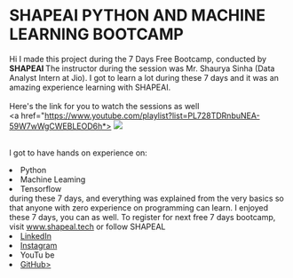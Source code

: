 # SHAPEAI PYTHON AND MACHINE LEARNING BOOTCAMP
Hi I made this project during the 7 Days Free Bootcamp, conducted by <b> SHAPEAI
</b>
The instructor during the session was Mr. Shaurya Sinha (Data Analyst Intern at Jio). I got to
learn a lot during these 7 days and it was an amazing experience learning with SHAPEAI.
<br><br>Here's the link for you to watch the sessions as well<br>
<a
href="https://www.youtube.com/playlist?list=PL728TDRnbuNEA-59W7wWgCWEBLEOD6h*> <img src="https://github.com/ShapeAl/PYTHON-AND-DATA-ANALYTICS/blob/main/YOUTUBE%20THUMBNAIL-5.png"></a>

<br>l got to have hands on experience on:
<li>Python
<li>Machine Leaming
<li>Tensorflow
<br>during these 7 days, and everything was explained from the very basics so that
anyone with zero experience on programming can learn.
I enjoyed these 7 days, you can as well. To register for next free 7 days bootcamp, visit <a href="https://www.shapeal.tech"> www.shapeal.tech</a> or follow SHAPEAL
<li><a href=
"https://in.linkedin.com/company/shapeal">LinkedIn</a>
<li><a href=
"https://www.instagram.com/shape.ai/?hl=en">Instagram</a>
<li><a
hrefs
"https://www.youtube.com/channel/UCTUVOLTIPdA">YouTu
be</a>
<li><a href
"https://github.com/shapeal">GitHub></a>
